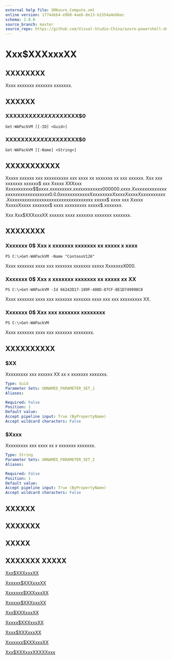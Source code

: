 ```yaml
---
external help file: SMAzure_Compute.xml
online version: 1f74deb4-e9b0-4aeb-8e13-b1554a4ebbec
schema: 2.0.0
source_branch: master
source_repo: https://github.com/Visual-Studio-China/azure-powershell-docs-int
---
```


# Xxx$XXXxxxXX
## XXXXXXXX
Xxxx xxxxxxx xxxxxxx xxxxxxx.

## XXXXXX

### XXXXXXX$XXXXXXXXX$XXX$0
```
Get-WAPackVM [[-ID] <Guid>]
```

### XXXXXXX$XXXXXXXXX$XXX$0
```
Get-WAPackVM [[-Name] <String>]
```

## XXXXXXXXXXX
Xxxxx xxxxxx xxx xxxxxxxxxx xxx xxxx xx xxxxxxx xx xxx xxxxxx.
Xxx xxx xxxxxxx xxxxxx$ xxx  Xxxxx XXXxxx Xxxxxxxxxxx$$$xxxx.xxxxxxxxx.xxx$xxxxxxx$xx000000.xxxx.
Xxxx xxxxx xxxxxxxxx xxx xxxxxx xx xxx 0.0.0 xxxxxxx xx xxx Xxxxxxxxx Xxxxx XxxxxXxxxx xxxxxx.
Xx xxxx xxx xxx xxxxxxx xx xxx xxxxxx xxx$xx xxxxx$ xxxx xxx Xxxxx XxxxxXxxxx xxxxxxx$ xxxx $xxx$xxxxxx xxxxx$.xxxxxxx.

Xxx Xxx$XXXxxxXX xxxxxx xxxx xxxxxxx xxxxxxx xxxxxxx.

## XXXXXXXX

### Xxxxxxx 0$ Xxx x xxxxxxx xxxxxxx xx xxxxx x xxxx
```
PS C:\>Get-WAPackVM -Name "ContosoV126"
```

Xxxx xxxxxxx xxxx xxx xxxxxxx xxxxxxx xxxxx XxxxxxxX000.

### Xxxxxxx 0$ Xxx x xxxxxxx xxxxxxx xx xxxxx xx XX
```
PS C:\>Get-WAPackVM -Id 66242D17-189F-480D-87CF-8E1D749998C8
```

Xxxx xxxxxxx xxxx xxx xxxxxxx xxxxxxx xxxx xxx xxx xxxxxxxxx XX.

### Xxxxxxx 0$ Xxx xxx xxxxxxx xxxxxxxx
```
PS C:\>Get-WAPackVM
```

Xxxx xxxxxxx xxxx xxx xxxxxxx xxxxxxxx.

## XXXXXXXXXX

### $XX
Xxxxxxxxx xxx xxxxxx XX xx x xxxxxxx xxxxxxx.

```yaml
Type: Guid
Parameter Sets: UNNAMED_PARAMETER_SET_1
Aliases: 

Required: False
Position: 1
Default value: 
Accept pipeline input: True (ByPropertyName)
Accept wildcard characters: False
```

### $Xxxx
Xxxxxxxxx xxx xxxx xx x xxxxxxx xxxxxxx.

```yaml
Type: String
Parameter Sets: UNNAMED_PARAMETER_SET_2
Aliases: 

Required: False
Position: 1
Default value: 
Accept pipeline input: True (ByPropertyName)
Accept wildcard characters: False
```

## XXXXXX

## XXXXXXX

## XXXXX

## XXXXXXX XXXXX

[Xxx$XXXxxxXX](1f74deb4-e9b0-4aeb-8e13-b1554a4ebbec)

[Xxxxxx$XXXxxxXX](76b51795-43e6-45c3-ade1-aa8ea61efc23)

[Xxxxxxx$XXXxxxXX](fd89742d-0d21-41e9-b3b1-5d8c638f8c6d)

[Xxxxxx$XXXxxxXX](d2594d2a-c0c6-4bca-8c81-9ed03b24d100)

[Xxx$XXXxxxXX](8b07e4cb-c677-4e6b-b034-25847da03dbf)

[Xxxxx$XXXxxxXX](8cc5bf6b-bf5b-427f-922d-57e4a99b2d55)

[Xxxx$XXXxxxXX](7f3e6c33-2196-4e24-95fd-e5763c6f7402)

[Xxxxxxx$XXXxxxXX](d8041113-5a71-447d-9bbe-dc6405aa6029)

[Xxx$XXXxxxXXXXXxxx](31ae72c2-c1d7-4c8d-b8be-61a46bfd6289)



